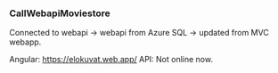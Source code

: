 ### CallWebapiMoviestore

Connected to webapi -> webapi from Azure SQL -> updated from MVC webapp.

Angular: https://elokuvat.web.app/
API: Not online now.
